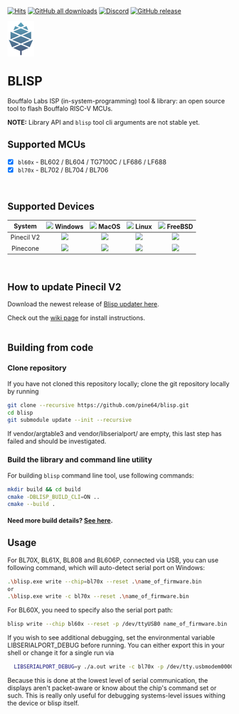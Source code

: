 [![Hits](https://hits.seeyoufarm.com/api/count/incr/badge.svg?url=https%3A%2F%2Fgithub.com%2Fpine64%2Fblisp&count_bg=%235791AC&title_bg=%23555555&icon=airplayaudio.svg&icon_color=%23D2D9DD&title=hits&edge_flat=false)](https://github.com/pine64/blisp/wiki/Update-Pinecil-V2)
[![GitHub all downloads](https://img.shields.io/github/downloads/pine64/blisp/total?color=5791ac&logo=docusign&logoColor=white)](https://github.com/pine64/blisp/releases/tag/v0.0.3)
[![Discord](https://img.shields.io/discord/463237927984693259?color=5791ac&logo=discord&logoColor=white)](https://discord.com/invite/pine64)
[![GitHub release](https://img.shields.io/github/v/release/pine64/blisp?color=5791ac)](https://github.com/pine64/blisp/releases/tag/v0.0.3)

<img src="./img/Gradient-white-blue-03.png" align="left" width="60" > <br clear="left" />
# BLISP 

Bouffalo Labs ISP (in-system-programming) tool & library: an open source tool to flash Bouffalo RISC-V MCUs.

**NOTE:** Library API and `blisp` tool cli arguments are not stable yet.
<br>

## Supported MCUs
- [x] `bl60x` - BL602 / BL604 / TG7100C / LF686 / LF688
- [x] `bl70x` - BL702 / BL704 / BL706
<br>

## Supported Devices 
 | System  | <img width="15" src="https://cdn.simpleicons.org/Windows11/5791ac" /> Windows | <img width="15" src="https://cdn.simpleicons.org/Apple/5791ac" /> MacOS| <img width="17" src="https://cdn.simpleicons.org/Linux/5791ac" /> Linux| <img width="15" src="https://cdn.simpleicons.org/Freebsd/5791ac" /> FreeBSD |
 | :-----: | :------: | :------: | :------: | :------: |
 | Pinecil V2  |<img width="22" src="https://cdn.simpleicons.org/cachet/5791ac" />|<img width="22" src="https://cdn.simpleicons.org/cachet/5791ac" />| <img width="22" src="https://cdn.simpleicons.org/cachet/5791ac" />| <img width="22" src="https://cdn.simpleicons.org/cachet/5791ac" /> |
 | Pinecone  |<img width="22" src="https://cdn.simpleicons.org/cachet/5791ac" />|<img width="22" src="https://cdn.simpleicons.org/cachet/5791ac" />|<img width="22" src="https://cdn.simpleicons.org/cachet/5791ac" />| <img width="22" src="https://cdn.simpleicons.org/cachet/5791ac" /> |
 <br>
 
## How to update Pinecil V2

Download the newest release of [Blisp updater here](https://github.com/pine64/blisp/releases/).

Check out the [wiki page](https://github.com/pine64/blisp/wiki/Update-Pinecil-V2) for install instructions.
<br><br>

## Building from code

### Clone repository

If you have not cloned this repository locally; clone the git repository locally by running

```bash
git clone --recursive https://github.com/pine64/blisp.git
cd blisp
git submodule update --init --recursive
```

If vendor/argtable3 and vendor/libserialport/ are empty, this last step has
failed and should be investigated.

### Build the library and command line utility

For building `blisp` command line tool, use following commands:

```bash
mkdir build && cd build
cmake -DBLISP_BUILD_CLI=ON ..
cmake --build .
```
#### Need more build details? [See here](https://github.com/pine64/blisp/wiki/Update-Pinecil-V2#build-blisp-flasher-from-code).

## Usage

For BL70X, BL61X, BL808 and BL606P, connected via USB, you can use following command, which will auto-detect serial port on Windows:

```bash
.\blisp.exe write --chip=bl70x --reset .\name_of_firmware.bin
or
.\blisp.exe write -c bl70x --reset .\name_of_firmware.bin
```

For BL60X, you need to specify also the serial port path:

```bash
blisp write --chip bl60x --reset -p /dev/ttyUSB0 name_of_firmware.bin
```

If you wish to see additional debugging, set the environmental
variable LIBSERIALPORT_DEBUG before running. You can either export this
in your shell or change it for a single run via

```bash
  LIBSERIALPORT_DEBUG=y ./a.out write -c bl70x -p /dev/tty.usbmodem0000000200001
```

Because this is done at the lowest level of serial communication, the
displays aren't packet-aware or know about the chip's command set or such.
This is really only useful for debugging systems-level issues withing
the device or blisp itself.
